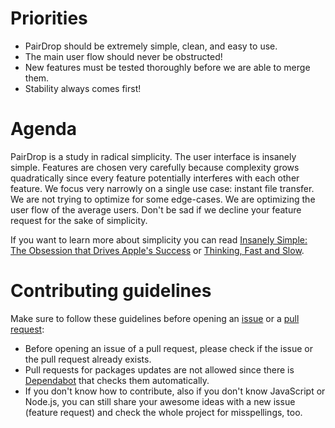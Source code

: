 # Priorities
- PairDrop should be extremely simple, clean, and easy to use.
- The main user flow should never be obstructed!
- New features must be tested thoroughly before we are able to merge them.
- Stability always comes first!

# Agenda
PairDrop is a study in radical simplicity. The user interface is insanely simple. Features are chosen very carefully because complexity grows quadratically since every feature potentially interferes with each other feature. We focus very narrowly on a single use case: instant file transfer.
We are not trying to optimize for some edge-cases. We are optimizing the user flow of the average users. Don't be sad if we decline your feature request for the sake of simplicity.

If you want to learn more about simplicity you can read [Insanely Simple: The Obsession that Drives Apple's Success](https://www.amazon.com/Insanely-Simple-Ken-Segall-audiobook/dp/B007Z9686O) or [Thinking, Fast and Slow](https://www.amazon.com/Thinking-Fast-Slow-Daniel-Kahneman/dp/0374533555).

# Contributing guidelines
Make sure to follow these guidelines before opening an [issue](https://github.com/erikraft/Drop/issues) or a [pull request](https://github.com/schlagmichdoch/pairdrop/pulls):

- Before opening an issue of a pull request, please check if the issue or the pull request already exists.
- Pull requests for packages updates are not allowed since there is [Dependabot](https://github.com/schlagmichdoch/pairdrop/blob/master/.github/dependabot.yml) that checks them automatically.
- If you don't know how to contribute, also if you don't know JavaScript or Node.js, you can still share your awesome ideas with a new issue (feature request) and check the whole project for misspellings, too.
